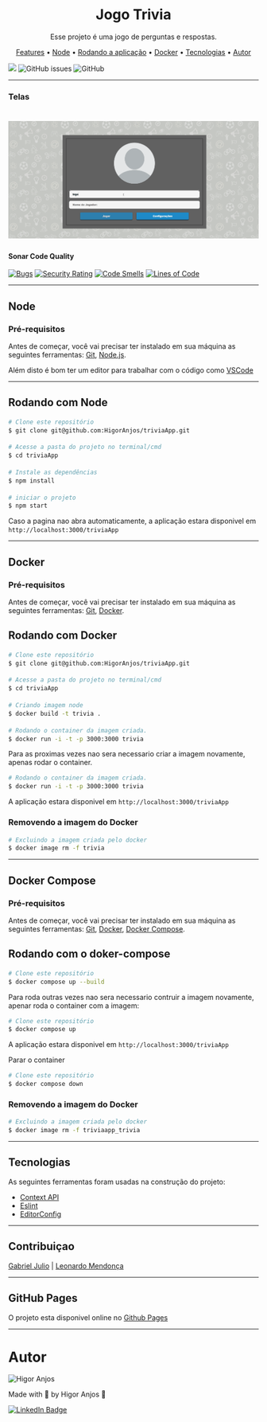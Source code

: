 <h1 align="center">Jogo Trivia</h1>

<p align="center">Esse projeto é uma jogo de perguntas e respostas.</p>

<p align="center">
 <a href="#features">Features</a> •
 <a href="#Node">Node</a> •
 <a href="#rodando-o-mobile">Rodando a aplicação</a> •
 <a href="#Docker">Docker</a> •
 <a href="#tecnologias">Tecnologias</a> •
 <a href="#autor">Autor</a>
</p>

[![](https://circleci.com/gh/HigorAnjos/triviaApp.svg?style=svg)](https://app.circleci.com/pipelines/github/HigorAnjos/triviaApp)
<img alt="GitHub issues" src="https://img.shields.io/github/issues/HigorAnjos/triviaApp?color=%2398cc04&style=flat-square">
<img alt="GitHub" src="https://img.shields.io/github/license/HigorAnjos/triviaApp?color=%2398cc04&style=flat-square" width="78">

---

### Telas

<h1 align="center">
  <img alt="WeatherApp" title="WeatherApp" src="./trivia.gif" />
  <!-- <img alt="WeatherApp" title="Persistência do tema e alerta de erro de cidade não encontrada" src="./github/WeatherAppThemePersistAndCityNotFound.gif" height="425" /> -->
</h1>

#### Sonar Code Quality
[![Bugs](https://sonarcloud.io/api/project_badges/measure?project=HigorAnjos_triviaApp&metric=bugs)](https://sonarcloud.io/dashboard?id=HigorAnjos_triviaApp)
[![Security Rating](https://sonarcloud.io/api/project_badges/measure?project=HigorAnjos_triviaApp&metric=security_rating)](https://sonarcloud.io/dashboard?id=HigorAnjos_triviaApp)
[![Code Smells](https://sonarcloud.io/api/project_badges/measure?project=HigorAnjos_triviaApp&metric=code_smells)](https://sonarcloud.io/dashboard?id=HigorAnjos_triviaApp)
[![Lines of Code](https://sonarcloud.io/api/project_badges/measure?project=HigorAnjos_triviaApp&metric=ncloc)](https://sonarcloud.io/dashboard?id=HigorAnjos_triviaApp)

---

## Node


### Pré-requisitos

Antes de começar, você vai precisar ter instalado em sua máquina as seguintes ferramentas:
[Git](https://git-scm.com), [Node.js](https://nodejs.org/en/).

Além disto é bom ter um editor para trabalhar com o código como [VSCode](https://code.visualstudio.com/)

---

## Rodando com Node

```bash
# Clone este repositório
$ git clone git@github.com:HigorAnjos/triviaApp.git

# Acesse a pasta do projeto no terminal/cmd
$ cd triviaApp

# Instale as dependências
$ npm install

# iniciar o projeto
$ npm start
```

Caso a pagina nao abra automaticamente, a aplicação estara disponivel em ```http://localhost:3000/triviaApp```

---
## Docker

### Pré-requisitos
Antes de começar, você vai precisar ter instalado em sua máquina as seguintes ferramentas:
[Git](https://git-scm.com), [Docker](https://www.docker.com/).

## Rodando com Docker

```bash
# Clone este repositório
$ git clone git@github.com:HigorAnjos/triviaApp.git

# Acesse a pasta do projeto no terminal/cmd
$ cd triviaApp

# Criando imagem node
$ docker build -t trivia .

# Rodando o container da imagem criada.
$ docker run -i -t -p 3000:3000 trivia
```

Para as proximas vezes nao sera necessario criar a imagem novamente, apenas rodar o container.

```bash
# Rodando o container da imagem criada.
$ docker run -i -t -p 3000:3000 trivia
```

A aplicação estara disponivel em ```http://localhost:3000/triviaApp```

### Removendo a imagem do Docker
```bash
# Excluindo a imagem criada pelo docker
$ docker image rm -f trivia
```

---

## Docker Compose

### Pré-requisitos

Antes de começar, você vai precisar ter instalado em sua máquina as seguintes ferramentas:
[Git](https://git-scm.com), [Docker](https://www.docker.com/), [Docker Compose](https://docs.docker.com/compose/install/).


## Rodando com o doker-compose

```bash
# Clone este repositório
$ docker compose up --build
```
Para roda outras vezes nao sera necessario contruir a imagem novamente, apenar roda o container com a imagem:

```bash
# Clone este repositório
$ docker compose up
```

<!-- Caso queira rodar o container sem travar seu termianl:
```bash
# Clone este repositório
$ docker compose up -d
``` -->
A aplicação estara disponivel em ```http://localhost:3000/triviaApp```

Parar o container
```bash
# Clone este repositório
$ docker compose down
```

### Removendo a imagem do Docker
```bash
# Excluindo a imagem criada pelo docker
$ docker image rm -f triviaapp_trivia
```
---

## Tecnologias

As seguintes ferramentas foram usadas na construção do projeto:

- [Context API](https://pt-br.reactjs.org/docs/context.html)
- [Eslint](https://eslint.org/)
- [EditorConfig](https://editorconfig.org/)

<!-- - [TypeScript](https://www.typescriptlang.org/) -->
<!-- - [React Native](https://reactnative.dev/) -->
<!-- - [Weather API](https://openweathermap.org/api) -->
<!-- - [React Native Geolocation Service](https://github.com/Agontuk/react-native-geolocation-service) -->
<!-- - [React Navigation](https://reactnavigation.org/) -->
<!-- - [React Native Vector Icons](https://github.com/oblador/react-native-vector-icons) -->
<!-- - [UnForm](https://unform.dev/) -->
<!-- - [Yup](https://github.com/jquense/yup) -->
<!-- - [Styled Components](https://styled-components.com/) -->
<!-- - [Axios](https://github.com/axios/axios) -->
<!-- - [Prettier](https://prettier.io/) -->


---

## Contribuiçao

[Gabriel Julio](https://github.com/GJTrybe) |
[Leonardo Mendonça](https://github.com/leobmend)

---

## GitHub Pages
O projeto esta disponivel online no
[Github Pages](https://higoranjos.github.io/triviaApp/)

---

# Autor

<img alt="Higor Anjos" title="Higor Anjos" src="https://avatars.githubusercontent.com/u/38214470?v=4" height="100" width="100" />

Made with 💜 by Higor Anjos 👋

[![LinkedIn Badge](https://img.shields.io/badge/-Higor_Anjos-blue?style=flat-square&logo=Linkedin&logoColor=white&link=https://www.linkedin.com/in/higoranjos)](https://www.linkedin.com/in/higoranjos)
